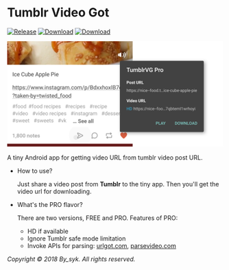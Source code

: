 # Tumblr Video Got

[![Release](https://img.shields.io/badge/Download-XDA%20Labs-green.svg)](https://labs.xda-developers.com/store/app/com.bysyk.tumblrvideogot.pro)
[![Download](https://img.shields.io/badge/Download-FREE-brightgreen.svg)](https://github.com/by-syk/TumblrVideoGot/tree/master/app/stableFree/release)
[![Download](https://img.shields.io/badge/Download-PRO-brightgreen.svg)](https://github.com/by-syk/TumblrVideoGot/tree/master/app/stablePro/release)

![Banner](art/banner.png)

A tiny Android app for getting video URL from tumblr video post URL.

+ How to use?

  Just share a video post from **Tumblr** to the tiny app. Then you'll get the video url for downloading.

+ What's the PRO flavor?
  
  There are two versions, FREE and PRO. Features of PRO:
  
  + HD if available
  + Ignore Tumblr safe mode limitation
  + Invoke APIs for parsing: [urlgot.com](http://www.urlgot.com/), [parsevideo.com](https://parsevideo.com/)


*Copyright &#169; 2018 By_syk. All rights reserved.*